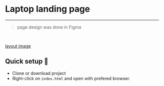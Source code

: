 # Laptop landing page

<hr />

<blockquote>
    page design was done in Figma
</blockquote>

<br>

[layout image](dsdsdsddsd)

## Quick setup 🚀

-   Clone or download project
-   Right-click on `index.html` and open with prefered browser.
